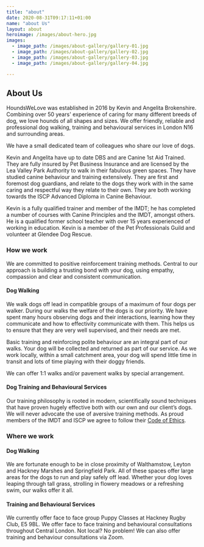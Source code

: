 ```yaml
---
title: "about"
date: 2020-08-31T09:17:11+01:00
name: "about Us"
layout: about
heroimage: /images/about-hero.jpg
images:
  - image_path: /images/about-gallery/gallery-01.jpg
  - image_path: /images/about-gallery/gallery-02.jpg
  - image_path: /images/about-gallery/gallery-03.jpg
  - image_path: /images/about-gallery/gallery-04.jpg

---
```


## About Us
HoundsWeLove was established in 2016 by Kevin and Angelita Brokenshire. Combining over 50 years' experience of caring for many different breeds of dog, we love hounds of all shapes and sizes. We offer friendly, reliable and professional dog walking, training and behavioural services in London N16 and surrounding areas.

We have a small dedicated team of colleagues who share our love of dogs.

Kevin and Angelita have up to date DBS and are Canine 1st Aid Trained. They are fully insured by Pet Business Insurance and are licensed by the Lea Valley Park Authority to walk in their fabulous green spaces.
They have studied canine behaviour and training extensively. They are first and foremost dog guardians, and relate to the dogs they work with in the same caring and respectful way they relate to their own. They are both working towards the ISCP Advanced Diploma in Canine Behaviour.

Kevin is a fully qualified trainer and member of the IMDT; he has completed a number of courses with Canine Principles and the IMDT, amongst others. He is a qualified former school teacher with over 15 years experienced of working in education. Kevin is a member of the Pet Professionals Guild and volunteer at Glendee Dog Rescue.

### How we work
We are committed to positive reinforcement training methods. Central to our approach is building a trusting bond with your dog, using empathy, compassion and clear and consistent communication.

#### Dog Walking

We walk dogs off lead in compatible groups of a maximum of four dogs per walker. During our walks the welfare of the dogs is our priority. We have spent many hours observing dogs and their interactions, learning how they communicate and how to effectivity communicate with them. This helps us to ensure that they are very well supervised, and their needs are met.

Basic training and reinforcing polite behaviour are an integral part of our walks. Your dog will be collected and returned as part of our service. As we work locally, within a small catchment area, your dog will spend little time in transit and lots of time playing with their doggy friends.

We can offer 1:1 walks and/or pavement walks by special arrangement.

#### Dog Training and Behavioural Services

Our training philosophy is rooted in modern, scientifically sound techniques that have proven hugely effective both with our own and our client’s dogs. We will never advocate the use of aversive training methods. As proud members of the IMDT and ISCP we agree to follow their [Code of Ethics](/pdf/IMDT-ISCP-Code-of-Ethics.pdf).


### Where we work
#### Dog Walking

We are fortunate enough to be in close proximity of Walthamstow, Leyton and Hackney Marshes and Springfield Park. All of these spaces offer large areas for the dogs to run and play safely off lead. Whether your dog loves leaping through tall grass, strolling in flowery meadows or a refreshing swim, our walks offer it all.

#### Training and Behavioural Services

We currently offer face to face group Puppy Classes at Hackney Rugby Club, E5 9BL. We offer face to face training and behavioural consultations throughout Central London. Not local? No problem! We can also offer training and behaviour consultations via Zoom.

